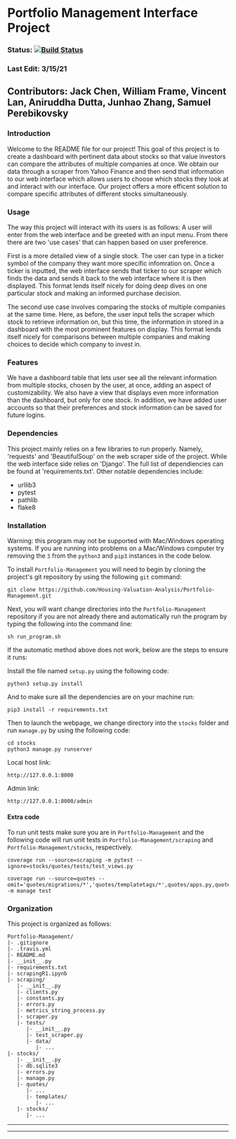 # Portfolio Management Interface Project

### Status: [![Build Status](https://travis-ci.com/Housing-Valuation-Analysis/Portfolio-Management.svg?branch=main)](https://travis-ci.com/Housing-Valuation-Analysis/Portfolio-Management)


### Last Edit: 3/15/21

## Contributors: Jack Chen, William Frame, Vincent Lan, Aniruddha Dutta, Junhao Zhang, Samuel Perebikovsky

### Introduction

Welcome to the README file for our project! This goal of this project is to create a dashboard with pertinent data about stocks so that value investors can compare the attributes of multiple companies at once. We obtain our data through a scraper from Yahoo Finance and then send that information to our web interface which allows users to choose which stocks they look at and interact with our interface. Our project offers a more efficent solution to compare specific attributes of different stocks simultaneously.

### Usage

The way this project will interact with its users is as follows: A user will enter from the web interface and be greeted with an input menu. From there there are two 'use cases' that can happen based on user preference.

First is a more detailed view of a single stock. The user can type in a ticker symbol of the company they want more specific infomration on. Once a ticker is inputted, the web interface sends that ticker to our scraper which finds the data and sends it back to the web interface where it is then displayed. This format lends itself nicely for doing deep dives on one particular stock and making an informed purchase decision.

The second use case involves comparing the stocks of multiple companies at the same time. Here, as before, the user input tells the scraper which stock to retrieve information on, but this time, the information in stored in a dashboard with the most prominent features on display. This format lends itself nicely for comparisons between multiple companies and making choices to decide which company to invest in. 

### Features

We have a dashboard table that lets user see all the relevant information from multiple stocks, chosen by the user, at once, adding an aspect of customizability. We also have a view that displays even more information than the dashboard, but only for one stock. In addition, we have added user accounts so that their preferences and stock information can be saved for future logins. 

### Dependencies

This project mainly relies on a few libraries to run properly. Namely, 'requests' and 'BeautifulSoup' on the web scraper side of the project. While the web interface side relies on 'Django'. The full list of dependiencies can be found at 'requirements.txt'. Other notable dependencies include:
- urllib3
- pytest
- pathlib
- flake8

### Installation

Warning: this program may not be supported with Mac/Windows operating systems. If you are running into problems on a Mac/Windows computer try removing the `3` from the `python3` and `pip3` instances in the code below.

To install `Portfolio-Management` you will need to begin by cloning the project's git repository by using the following `git` command: 

```
git clone https://github.com/Housing-Valuation-Analysis/Portfolio-Management.git
```

Next, you will want change directories into the `Portfolio-Management` repository if you are not already there and automatically run the program by typing the following into the command line:

```
sh run_program.sh
```

If the automatic method above does not work, below are the steps to ensure it runs:

Install the file named `setup.py` using the following code:

```
python3 setup.py install
```

And to make sure all the dependencies are on your machine run:

```
pip3 install -r requirements.txt
```

Then to launch the webpage, we change directory into the `stocks` folder and run `manage.py` by using the following code:

```
cd stocks
python3 manage.py runserver
```
Local host link:

```
http://127.0.0.1:8000
```
Admin link:

```
http://127.0.0.1:8000/admin
```
#### Extra code
To run unit tests make sure you are in `Portfolio-Management` and the following code will run unit tests in `Portfolio-Management/scraping` and `Portfolio-Management/stocks`, respectively.

```
coverage run --source=scraping -m pytest --ignore=stocks/quotes/tests/test_views.py
```
```
coverage run --source=quotes --omit='quotes/migrations/*','quotes/templatetags/*',quotes/apps.py,quotes/models.py,quotes/views.py -m manage test
```

### Organization

This project is organized as follows:
```
Portfolio-Management/  
|- .gitignore  
|- .travis.yml  
|- README.md  
|- __init__.py  
|- requirements.txt  
|- scrapingR1.ipynb  
|- scraping/  
   |- __init__.py  
   |- clients.py  
   |- constants.py  
   |- errors.py  
   |- metrics_string_process.py  
   |- scraper.py  
   |- tests/  
      |- __init__.py  
      |- test_scraper.py  
      |- data/  
         |- ...  
|- stocks/  
   |- __init__.py  
   |- db.sqlite3  
   |- errors.py  
   |- manage.py  
   |- quotes/ 
      |- ...  
      |- templates/  
         |- ...  
   |- stocks/  
      |- ...  
```

_____________________________________________________________________________________________
_____________________________________________________________________________________________

